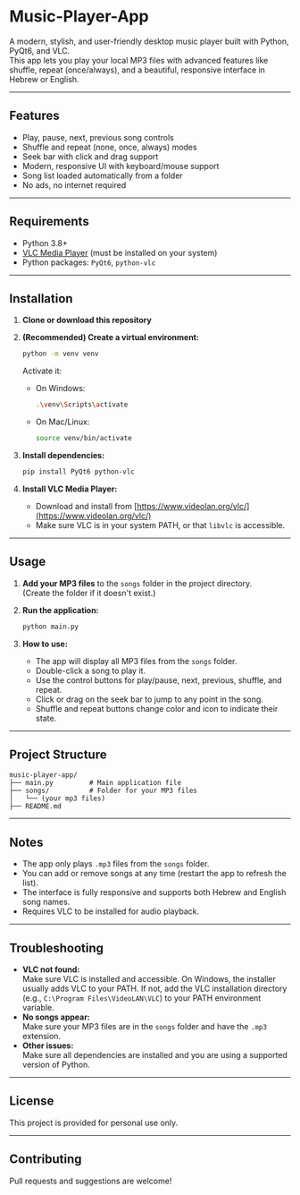 # Music-Player-App

A modern, stylish, and user-friendly desktop music player built with Python, PyQt6, and VLC.  
This app lets you play your local MP3 files with advanced features like shuffle, repeat (once/always), and a beautiful, responsive interface in Hebrew or English.

---

## Features

- Play, pause, next, previous song controls
- Shuffle and repeat (none, once, always) modes
- Seek bar with click and drag support
- Modern, responsive UI with keyboard/mouse support
- Song list loaded automatically from a folder
- No ads, no internet required

---

## Requirements

- Python 3.8+
- [VLC Media Player](https://www.videolan.org/vlc/) (must be installed on your system)
- Python packages: `PyQt6`, `python-vlc`

---

## Installation

1. **Clone or download this repository**

2. **(Recommended) Create a virtual environment:**
   ```sh
   python -m venv venv
   ```
   Activate it:
   - On Windows:
     ```sh
     .\venv\Scripts\activate
     ```
   - On Mac/Linux:
     ```sh
     source venv/bin/activate
     ```

3. **Install dependencies:**
   ```sh
   pip install PyQt6 python-vlc
   ```

4. **Install VLC Media Player:**
   - Download and install from [https://www.videolan.org/vlc/](https://www.videolan.org/vlc/)
   - Make sure VLC is in your system PATH, or that `libvlc` is accessible.

---

## Usage

1. **Add your MP3 files** to the `songs` folder in the project directory.  
   (Create the folder if it doesn't exist.)

2. **Run the application:**
   ```sh
   python main.py
   ```

3. **How to use:**
   - The app will display all MP3 files from the `songs` folder.
   - Double-click a song to play it.
   - Use the control buttons for play/pause, next, previous, shuffle, and repeat.
   - Click or drag on the seek bar to jump to any point in the song.
   - Shuffle and repeat buttons change color and icon to indicate their state.

---

## Project Structure

```
music-player-app/
├── main.py         # Main application file
├── songs/          # Folder for your MP3 files
│   └── (your mp3 files)
├── README.md
```

---

## Notes

- The app only plays `.mp3` files from the `songs` folder.
- You can add or remove songs at any time (restart the app to refresh the list).
- The interface is fully responsive and supports both Hebrew and English song names.
- Requires VLC to be installed for audio playback.

---

## Troubleshooting

- **VLC not found:**  
  Make sure VLC is installed and accessible. On Windows, the installer usually adds VLC to your PATH. If not, add the VLC installation directory (e.g., `C:\Program Files\VideoLAN\VLC`) to your PATH environment variable.
- **No songs appear:**  
  Make sure your MP3 files are in the `songs` folder and have the `.mp3` extension.
- **Other issues:**  
  Make sure all dependencies are installed and you are using a supported version of Python.

---

## License

This project is provided for personal use only.

---

## Contributing

Pull requests and suggestions are welcome!
